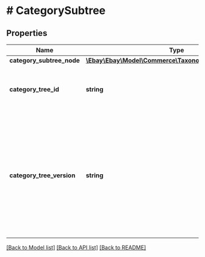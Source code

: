 # # CategorySubtree

## Properties

Name | Type | Description | Notes
------------ | ------------- | ------------- | -------------
**category_subtree_node** | [**\Ebay\Ebay\Model\Commerce\Taxonomy\CategoryTreeNode**](CategoryTreeNode.md) |  | [optional]
**category_tree_id** | **string** | The unique identifier of the eBay category tree to which this subtree belongs. | [optional]
**category_tree_version** | **string** | The version of the category tree identified by categoryTreeId. It&#39;s a good idea to cache this value for comparison so you can determine if this category tree has been modified in subsequent calls. | [optional]

[[Back to Model list]](../../README.md#models) [[Back to API list]](../../README.md#endpoints) [[Back to README]](../../README.md)
